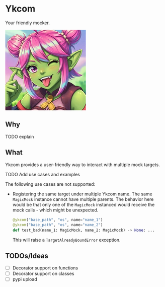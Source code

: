 # Ykcom

Your friendly mocker.

![Ykcom](ykcom.jpg)

## Why
TODO explain

## What
Ykcom provides a user-friendly way to interact with multiple mock
targets.

TODO Add use cases and examples

The following use cases are not supported:
* Registering the same target under multiple Ykcom name. The same `MagicMock`
  instance cannot have multiple parents. The behavior here would be that only
  one of the `MagicMock` instanced would receive the mock calls - which might
  be unexpected.
  ```python
  @ykcom("base_path", "os", name="name_1")
  @ykcom("base_path", "os", name="name_2")
  def test_bad(name_1: MagicMock, name_2: MagicMock) -> None: ...
  ```
  This will raise a `TargetAlreadyBoundError` exception.

## TODOs/Ideas

* [ ] Decorator support on functions
* [ ] Decorator support on classes
* [ ] pypi upload
